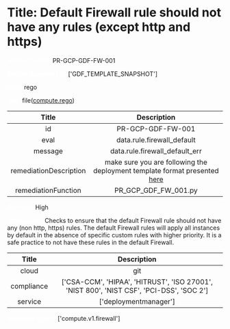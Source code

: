 



# Title: Default Firewall rule should not have any rules (except http and https)


***<font color="white">Master Test Id:</font>*** PR-GCP-GDF-FW-001

***<font color="white">Master Snapshot Id:</font>*** ['GDF_TEMPLATE_SNAPSHOT']

***<font color="white">type:</font>*** rego

***<font color="white">rule:</font>*** file([compute.rego])  
  
  
  
  

|Title|Description|
| :---: | :---: |
|id|PR-GCP-GDF-FW-001|
|eval|data.rule.firewall_default|
|message|data.rule.firewall_default_err|
|remediationDescription|make sure you are following the deployment template format presented <a href='https://cloud.google.com/compute/docs/reference/rest/v1/firewalls' target='_blank'>here</a>|
|remediationFunction|PR_GCP_GDF_FW_001.py|


***<font color="white">Severity:</font>*** High

***<font color="white">Description:</font>*** Checks to ensure that the default Firewall rule should not have any (non http, https) rules. The default Firewall rules will apply all instances by default in the absence of specific custom rules with higher priority. It is a safe practice to not have these rules in the default Firewall.  
  
  

|Title|Description|
| :---: | :---: |
|cloud|git|
|compliance|['CSA-CCM', 'HIPAA', 'HITRUST', 'ISO 27001', 'NIST 800', 'NIST CSF', 'PCI-DSS', 'SOC 2']|
|service|['deploymentmanager']|


***<font color="white">Resource Types:</font>*** ['compute.v1.firewall']


[compute.rego]: https://github.com/prancer-io/prancer-compliance-test/tree/master/google/iac/compute.rego
